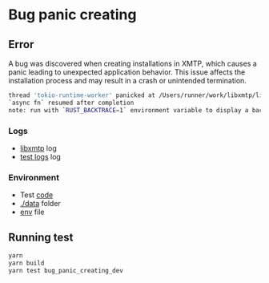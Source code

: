 # Bug panic creating

## Error

A bug was discovered when creating installations in XMTP, which causes a panic leading to unexpected application behavior. This issue affects the installation process and may result in a crash or unintended termination.

```bash
thread 'tokio-runtime-worker' panicked at /Users/runner/work/libxmtp/libxmtp/xmtp_mls/src/subscriptions/stream_conversations.rs:346:5:
`async fn` resumed after completion
note: run with `RUST_BACKTRACE=1` environment variable to display a backtrace
```

### Logs

- [libxmtp](./libxmtp.log) log
- [test logs](/test.log) log

### Environment

- Test [code](./test.test.ts)
- [./data](./.data) folder
- [env](./env.example) file

## Running test

```bash
yarn
yarn build
yarn test bug_panic_creating_dev
```
